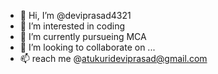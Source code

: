 - 👋 Hi, I’m @deviprasad4321
- 👀 I’m interested in coding
- 🌱 I’m currently pursueing MCA
- 💞️ I’m looking to collaborate on ...
- 📫 reach me @atukurideviprasad@gmail.com

<!---
deviprasad4321/deviprasad4321 is a ✨ special ✨ repository because its `README.md` (this file) appears on your GitHub profile.
You can click the Preview link to take a look at your changes.
--->
